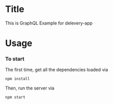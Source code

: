 # Title

This is GraphQL Example for delevery-app

# Usage

### To start

The first time, get all the dependencies loaded via

```
npm install
```

Then, run the server via

```
npm start
```
